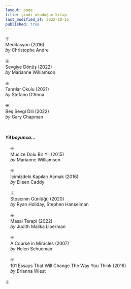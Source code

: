 ```yaml
---
layout: page  
title: şimdi okuduğum kitap  
last_modified_at: 2022-10-15
published: true  
---
```


⁜  
Meditasyon (2016)  
<i>by</i> Christophe Andre  
<br />
⁜  
Sevgiye Dönüş (2022)  
<i>by</i> Marianne Williamson  
<br />
⁜  
Tanrılar Okulu (2021)  
<i>by</i> Stefano D'Anna  
<br />
⁜  
Beş Sevgi Dili (2022)  
<i>by</i> Gary Chapman  
<br />
&nbsp;  

<i><b>Yıl boyunca...</b></i>  
<br />
&nbsp; &nbsp; ⁜  
&nbsp; &nbsp; Mucize Dolu Bir Yıl (2015)  
&nbsp; &nbsp; <i>by</i> Marianne Williamson  
<br />
&nbsp; &nbsp; ⁜    
&nbsp; &nbsp; İçimizdeki Kapıları Açmak (2016)  
&nbsp; &nbsp; <i>by</i> Eileen Caddy  
<br />
&nbsp; &nbsp; ⁜  
&nbsp; &nbsp; Stoacının Günlüğü (2020)  
&nbsp; &nbsp; <i>by</i> Ryan Holiday, Stephen Hanselman  
<br />
&nbsp; &nbsp; ⁜  
&nbsp; &nbsp; Masal Terapi (2022)  
&nbsp; &nbsp; <i>by</i> Judith Malika Liberman    
<br />
&nbsp; &nbsp; ⁜  
&nbsp; &nbsp; A Course in Miracles (2007)  
&nbsp; &nbsp; <i>by</i> Helen Schucman    
<br />
&nbsp; &nbsp; ⁜  
&nbsp; &nbsp; 101 Essays That Will Change The Way You Think (2016)  
&nbsp; &nbsp; <i>by</i> Brianna Wiest  
<br />
⁜  
 
